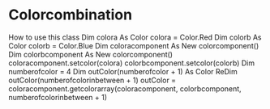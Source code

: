 # Colorcombination

How to use this class 
        Dim colora As Color
        colora = Color.Red
        Dim colorb As Color
        colorb = Color.Blue
        Dim coloracomponent As New colorcomponent()
        Dim colorbcomponent As New colorcomponent()
        coloracomponent.setcolor(colora)
        colorbcomponent.setcolor(colorb)
        Dim numberofcolor = 4
        Dim outColor(numberofcolor + 1) As Color
        ReDim outColor(numberofcolorinbetween + 1)
        outColor = coloracomponent.getcolorarray(coloracomponent, colorbcomponent, numberofcolorinbetween + 1)

